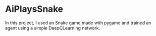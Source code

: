 # AiPlaysSnake
In this project, I used an Snake game made with pygame and trained an agent using a simple DeepQLearning network.

